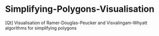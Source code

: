 # Simplifying-Polygons-Visualisation
[Qt] Visualisation of Ramer-Douglas-Peucker and Visvalingam-Whyatt algorithms for simplifying polygons 
